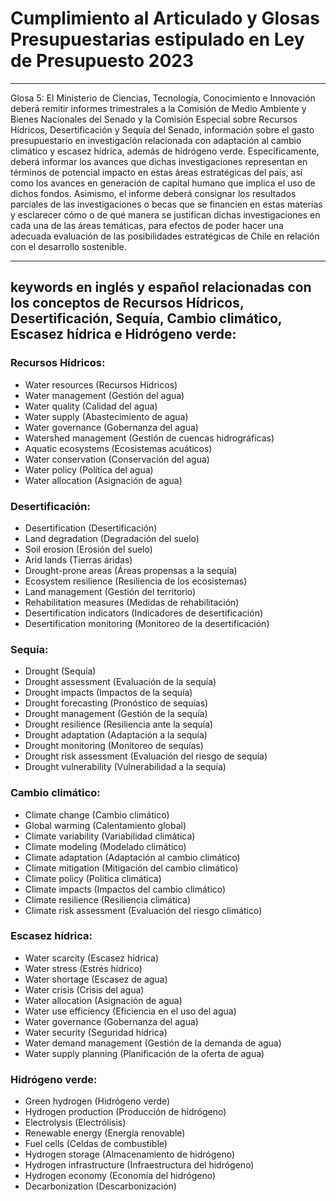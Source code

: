 # Cumplimiento al Articulado y Glosas Presupuestarias estipulado en Ley de Presupuesto 2023
---


Glosa 5: El Ministerio de Ciencias, Tecnología, Conocimiento e Innovación deberá remitir informes trimestrales a la Comisión de Medio Ambiente y Bienes Nacionales del Senado y la Comisión Especial sobre Recursos Hídricos, Desertificación y Sequía del Senado, información sobre el gasto presupuestario en investigación relacionada con adaptación al cambio climático y escasez hídrica, además de hidrógeno verde. Específicamente, deberá informar los avances que dichas investigaciones representan en términos de potencial impacto en estas áreas estratégicas del país, así como los avances en generación de capital humano que implica el uso de dichos fondos. Asimismo, el informe deberá consignar los resultados parciales de las investigaciones o becas que se financien en estas materias y esclarecer cómo o de qué manera se justifican dichas investigaciones en cada una de las áreas temáticas, para efectos de poder hacer una adecuada evaluación de las posibilidades estratégicas de Chile en relación con el desarrollo sostenible.	 	

---

## keywords en inglés y español relacionadas con los conceptos de Recursos Hídricos, Desertificación, Sequía, Cambio climático, Escasez hídrica e Hidrógeno verde:

### Recursos Hídricos:

- Water resources (Recursos Hídricos)
- Water management (Gestión del agua)
- Water quality (Calidad del agua)
- Water supply (Abastecimiento de agua)
- Water governance (Gobernanza del agua)
- Watershed management (Gestión de cuencas hidrográficas)
- Aquatic ecosystems (Ecosistemas acuáticos)
- Water conservation (Conservación del agua)
- Water policy (Política del agua)
- Water allocation (Asignación de agua)

### Desertificación:

- Desertification (Desertificación)
- Land degradation (Degradación del suelo)
- Soil erosion (Erosión del suelo)
- Arid lands (Tierras áridas)
- Drought-prone areas (Áreas propensas a la sequía)
- Ecosystem resilience (Resiliencia de los ecosistemas)
- Land management (Gestión del territorio)
- Rehabilitation measures (Medidas de rehabilitación)
- Desertification indicators (Indicadores de desertificación)
- Desertification monitoring (Monitoreo de la desertificación)

### Sequía:

- Drought (Sequía)
- Drought assessment (Evaluación de la sequía)
- Drought impacts (Impactos de la sequía)
- Drought forecasting (Pronóstico de sequías)
- Drought management (Gestión de la sequía)
- Drought resilience (Resiliencia ante la sequía)
- Drought adaptation (Adaptación a la sequía)
- Drought monitoring (Monitoreo de sequías)
- Drought risk assessment (Evaluación del riesgo de sequía)
- Drought vulnerability (Vulnerabilidad a la sequía)

### Cambio climático:

- Climate change (Cambio climático)
- Global warming (Calentamiento global)
- Climate variability (Variabilidad climática)
- Climate modeling (Modelado climático)
- Climate adaptation (Adaptación al cambio climático)
- Climate mitigation (Mitigación del cambio climático)
- Climate policy (Política climática)
- Climate impacts (Impactos del cambio climático)
- Climate resilience (Resiliencia climática)
- Climate risk assessment (Evaluación del riesgo climático)

### Escasez hídrica:

- Water scarcity (Escasez hídrica)
- Water stress (Estrés hídrico)
- Water shortage (Escasez de agua)
- Water crisis (Crisis del agua)
- Water allocation (Asignación de agua)
- Water use efficiency (Eficiencia en el uso del agua)
- Water governance (Gobernanza del agua)
- Water security (Seguridad hídrica)
- Water demand management (Gestión de la demanda de agua)
- Water supply planning (Planificación de la oferta de agua)

### Hidrógeno verde:

- Green hydrogen (Hidrógeno verde)
- Hydrogen production (Producción de hidrógeno)
- Electrolysis (Electrólisis)
- Renewable energy (Energía renovable)
- Fuel cells (Celdas de combustible)
- Hydrogen storage (Almacenamiento de hidrógeno)
- Hydrogen infrastructure (Infraestructura del hidrógeno)
- Hydrogen economy (Economía del hidrógeno)
- Decarbonization (Descarbonización)
